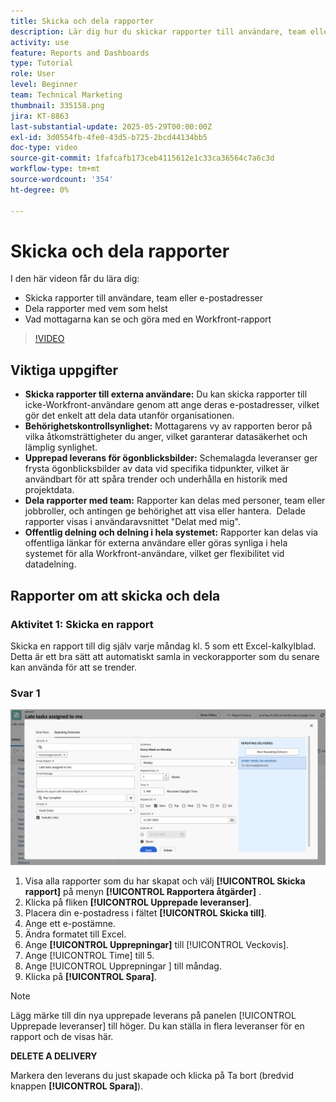 ```yaml
---
title: Skicka och dela rapporter
description: Lär dig hur du skickar rapporter till användare, team eller e-postadresser, och hur du delar rapporter med vem som helst i Workfront.
activity: use
feature: Reports and Dashboards
type: Tutorial
role: User
level: Beginner
team: Technical Marketing
thumbnail: 335158.png
jira: KT-8863
last-substantial-update: 2025-05-29T00:00:00Z
exl-id: 3d0554fb-4fe0-43d5-b725-2bcd44134bb5
doc-type: video
source-git-commit: 1fafcafb173ceb4115612e1c33ca36564c7a6c3d
workflow-type: tm+mt
source-wordcount: '354'
ht-degree: 0%

---
```


# Skicka och dela rapporter

I den här videon får du lära dig:

* Skicka rapporter till användare, team eller e-postadresser
* Dela rapporter med vem som helst
* Vad mottagarna kan se och göra med en Workfront-rapport

>[!VIDEO](https://video.tv.adobe.com/v/335158/?quality=12&learn=on)

## Viktiga uppgifter

* **Skicka rapporter till externa användare:** Du kan skicka rapporter till icke-Workfront-användare genom att ange deras e-postadresser, vilket gör det enkelt att dela data utanför organisationen. &#x200B;
* **Behörighetskontrollsynlighet:** Mottagarens vy av rapporten beror på vilka åtkomsträttigheter du anger, vilket garanterar datasäkerhet och lämplig synlighet. &#x200B;
* **Upprepad leverans för ögonblicksbilder:** Schemalagda leveranser ger frysta ögonblicksbilder av data vid specifika tidpunkter, vilket är användbart för att spåra trender och underhålla en historik med projektdata. &#x200B;
* **Dela rapporter med team:** Rapporter kan delas med personer, team eller jobbroller, och antingen ge behörighet att visa eller hantera. &#x200B; Delade rapporter visas i användaravsnittet &quot;Delat med mig&quot;. &#x200B;
* **Offentlig delning och delning i hela systemet:** Rapporter kan delas via offentliga länkar för externa användare eller göras synliga i hela systemet för alla Workfront-användare, vilket ger flexibilitet vid datadelning.


## Rapporter om att skicka och dela

### Aktivitet 1: Skicka en rapport

Skicka en rapport till dig själv varje måndag kl. 5 som ett Excel-kalkylblad. Detta är ett bra sätt att automatiskt samla in veckorapporter som du senare kan använda för att se trender.

### Svar 1

![En bild av skärmen för att ställa in upprepade rapportleveranser](assets/send-a-report.png)

1. Visa alla rapporter som du har skapat och välj **[!UICONTROL Skicka rapport]** på menyn **[!UICONTROL Rapportera åtgärder]** .
1. Klicka på fliken **[!UICONTROL Upprepade leveranser]**.
1. Placera din e-postadress i fältet **[!UICONTROL Skicka till]**.
1. Ange ett e-postämne.
1. Ändra formatet till Excel.
1. Ange **[!UICONTROL Upprepningar]** till [!UICONTROL Veckovis].
1. Ange [!UICONTROL Time] till 5.
1. Ange [!UICONTROL Upprepningar ] till måndag.
1. Klicka på **[!UICONTROL Spara]**.

>[!NOTE]
>
>Lägg märke till din nya upprepade leverans på panelen [!UICONTROL Upprepade leveranser] till höger. Du kan ställa in flera leveranser för en rapport och de visas här.

**DELETE A DELIVERY**

Markera den leverans du just skapade och klicka på Ta bort (bredvid knappen **[!UICONTROL Spara]**).
